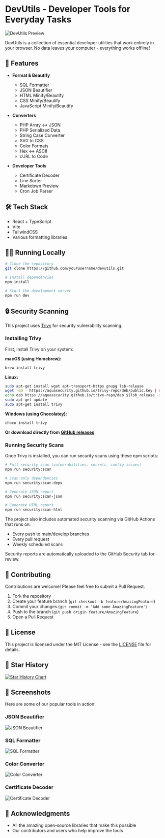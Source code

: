 # DevUtils - Developer Tools for Everyday Tasks

![DevUtils Preview](./screenshots/preview.png)

DevUtils is a collection of essential developer utilities that work entirely in your browser. No data leaves your computer - everything works offline!

## 🚀 Features

- **Format & Beautify**
  - SQL Formatter
  - JSON Beautifier
  - HTML Minify/Beautify
  - CSS Minify/Beautify
  - JavaScript Minify/Beautify

- **Converters**
  - PHP Array ↔ JSON
  - PHP Serialized Data
  - String Case Converter
  - SVG to CSS
  - Color Formats
  - Hex ↔ ASCII
  - cURL to Code

- **Developer Tools**
  - Certificate Decoder
  - Line Sorter
  - Markdown Preview
  - Cron Job Parser

## 🛠 Tech Stack

- React + TypeScript
- Vite
- TailwindCSS
- Various formatting libraries

## 🏃‍♂️ Running Locally

```bash
# Clone the repository
git clone https://github.com/yourusername/devutils.git

# Install dependencies
npm install

# Start the development server
npm run dev
```

## 🔒 Security Scanning

This project uses [Trivy](https://trivy.dev/) for security vulnerability scanning. 

### Installing Trivy

First, install Trivy on your system:

**macOS (using Homebrew):**
```bash
brew install trivy
```

**Linux:**
```bash
sudo apt-get install wget apt-transport-https gnupg lsb-release
wget -qO - https://aquasecurity.github.io/trivy-repo/deb/public.key | sudo apt-key add -
echo deb https://aquasecurity.github.io/trivy-repo/deb $(lsb_release -sc) main | sudo tee -a /etc/apt/sources.list.d/trivy.list
sudo apt-get update
sudo apt-get install trivy
```

**Windows (using Chocolatey):**
```bash
choco install trivy
```

**Or download directly from [GitHub releases](https://github.com/aquasecurity/trivy/releases)**

### Running Security Scans

Once Trivy is installed, you can run security scans using these npm scripts:

```bash
# Full security scan (vulnerabilities, secrets, config issues)
npm run security:scan

# Scan only dependencies
npm run security:scan-deps

# Generate JSON report
npm run security:scan-json

# Generate HTML report
npm run security:scan-html
```

The project also includes automated security scanning via GitHub Actions that runs on:
- Every push to main/develop branches
- Every pull request
- Weekly scheduled scans

Security reports are automatically uploaded to the GitHub Security tab for review.

## 🤝 Contributing

Contributions are welcome! Please feel free to submit a Pull Request.

1. Fork the repository
2. Create your feature branch (`git checkout -b feature/AmazingFeature`)
3. Commit your changes (`git commit -m 'Add some AmazingFeature'`)
4. Push to the branch (`git push origin feature/AmazingFeature`)
5. Open a Pull Request

## 📝 License

This project is licensed under the MIT License - see the [LICENSE](LICENSE) file for details.

## 🌟 Star History

[![Star History Chart](https://api.star-history.com/svg?repos=yourusername/devutils&type=Date)](https://star-history.com/#yourusername/devutils&Date)

## 📸 Screenshots

Here are some of our popular tools in action:

### JSON Beautifier
![JSON Beautifier](./screenshots/json-to-code.png)

### SQL Formatter
![SQL Formatter](./screenshots/sql-formatter.png)

### Color Converter
![Color Converter](./screenshots/color-converter.png)

### Certificate Decoder
![Certificate Decoder](./screenshots/certificate-decoder.png)

## 🙏 Acknowledgments

- All the amazing open-source libraries that make this possible
- Our contributors and users who help improve the tools 